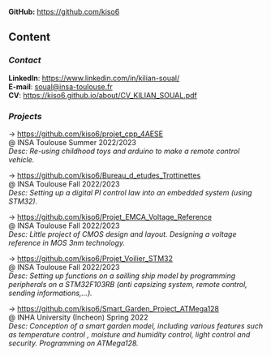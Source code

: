 **GitHub:** <https://github.com/kiso6>  

## Content  

### **_Contact_**  

**LinkedIn**: <https://www.linkedin.com/in/kilian-soual/>  
**E-mail**: <soual@insa-toulouse.fr>  
**CV**: <https://kiso6.github.io/about/CV_KILIAN_SOUAL.pdf>  

### **_Projects_**  

-> <https://github.com/kiso6/projet_cpp_4AESE>  
  @ INSA Toulouse Summer 2022/2023  
  _Desc: Re-using childhood toys and arduino to
  make a remote control vehicle._

-> <https://github.com/kiso6/Bureau_d_etudes_Trottinettes>  
  @ INSA Toulouse Fall 2022/2023  
  _Desc: Setting up a digital PI control law into an
  embedded system (using STM32)._
  
-> <https://github.com/kiso6/Projet_EMCA_Voltage_Reference>  
  @ INSA Toulouse Fall 2022/2023  
  _Desc: Little project of CMOS design and layout. Designing
  a voltage reference in MOS 3nm technology._  
  
-> <https://github.com/kiso6/Projet_Voilier_STM32>  
  @ INSA Toulouse Fall 2022/2023  
  _Desc: Setting up functions on a sailling ship model by
  programming peripherals on a STM32F103RB (anti capsizing 
  system, remote control, sending informations,...)._  
  
-> <https://github.com/kiso6/Smart_Garden_Project_ATMega128>  
@ INHA University (Incheon) Spring 2022  
 _Desc: Conception of a smart garden model, including various
features such as temperature control , moisture and humidity
control, light control and security. Programming on ATMega128._ 
